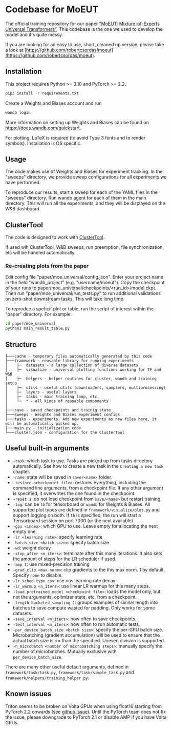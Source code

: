 # Codebase for MoEUT

The official training repository for our paper ["MoEUT: Mixture-of-Experts Universal Transformers"](https://arxiv.org/abs/2405.16039). This codebase is the
one we used to develop the model and it's quite messy.

If you are looking for an easy to use, short, cleaned up version, please take a look at [https://github.com/robertcsordas/moeut](https://github.com/robertcsordas/moeut).

## Installation

This project requires Python >= 3.10 and PyTorch >= 2.2.

```bash
pip3 install -r requirements.txt
```

Create a Weights and Biases account and run
```bash
wandb login
```

More information on setting up Weights and Biases can be found on
https://docs.wandb.com/quickstart.

For plotting, LaTeX is required (to avoid Type 3 fonts and to render symbols). Installation is OS specific.

## Usage

The code makes use of Weights and Biases for experiment tracking. In the "sweeps" directory, we provide sweep configurations for all experiments we have performed.

To reproduce our results, start a sweep for each of the YAML files in the "sweeps" directory. Run wandb agent for each of them in the main directory. This will run all the experiments, and they will be displayed on the W&B dashboard.

## ClusterTool

The code is designed to work with [ClusterTool](https://github.com/RobertCsordas/cluster_tool).

If used wih ClusterTool, W&B sweeps, run preemption, file synchronization, etc will be handled automatically.

### Re-creating plots from the paper

Edit config file "paper/moe_universal/config.json". Enter your project name in the field "wandb_project" (e.g. "username/moeut"). Copy the checkpoint of your runs to paper/moe_universal/checkpoints/<run_id>/model.ckpt. Then run "paper/moe_universal/run_tests.py" to run additional validations on zero-shot downstream tasks. This will take long time.

To reprodce a speficif plot or table, run the script of interest within the "paper" directory. For example:

```bash
cd paper/moe_universal
python3 main_result_table.py
```

## Structure
```
├───cache - temporary files automatically generated by this code
├───framework - reusable library for running experiments
│    ├─  datasets - a large collection of diverse datasets
│    ├─  visualize - universal plotting functions working for TF and W&B
│    ├─  helpers - helper routines for cluster, wandb and training setup
│    ├─  utils - useful utils (downloaders, samplers, multiprocessing)
│    ├─  layers - useful layers
│    ├─  tasks - main training loop, etc.
│    └─  * - all kinds of reusable components
│
├───save - saved checkpoints and trainig state
├───sweeps - Weights and Biases experiment configs
├───tasks - experiments. Add new experiments as new files here, it will be automatically picked up.
├───main.py - initialization code
└───cluster.json - configuration for the ClusterTool
```


## Useful built-in arguments

- `-task`: which task to use. Tasks are picked up from tasks directory automatically. See how to create a new task in the `Creating a new task` chapter.
- `-name`: state will be saved in `save/<name>` folder.
- `-restore <checkpoint file>`: restores everything, including the command line arguments, from a checkpoint file. If any other argument is specified, it overwrites the one found in the checkpoint.
- `-reset 1`: do not load checkpoint from `save/<name>` but restart training.
- `-log`: can be `tb` for tensorboard or `wandb` for Weights & Biases. All supported plot types are defined in `framework/visualize/plot.py` and support logging on both. If `tb` is specified, the run will start a Tensorboard session on port 7000 (or the next available)
- `-gpu <index>`: which GPU to use. Leave empty for allocating the next empty one.
- `-lr <learning rate>`: specify learning rate
- `-batch_size <batch size>`: specify batch size
- `-wd`: weight decay
- `-stop_after <n_iters>`: terminate after this many iterations. It also sets the amount of steps for the LR scheduler if used.
- `-amp 1`: use mixed-precision training
- `-grad_clip <max norm>`: clip gradients to the this max norm. 1 by default. Specify `none` to disable.
- `-lr_sched.type cos`: use cos learning rate decay
- `-lr_warmup <n_iters>`: use linear LR warmup for this many steps.
- `-load_pretrained_model <checkpoint file>`: loads the model only, but not the arguments, opitmizer state, etc, from a checkpoint.
- `-length_bucketed_sampling 1`: groups examples of similar length into batches to save compute wasted for padding. Only works for some datasets.
- `-save_interval <n_iters>`: how often to save checkpoints.
- `-test_interval <n_iters>`: how often to run automatic tests.
- `-per_device_batch_size <batch size>`: specify the per-GPU batch size. Microbatching (gradient accumulation) will be used to ensure that the actual batch size is <= than the specified. Uneven division is supported.
- `-n_microbatch <number of microbatching steps>`: manually specify the number of microbatches. Mutually exclusive with `per_device_batch_size`.

There are many other useful default arguments, defined in `framework/task/task.py`, `framework/task/simple_task.py` and `framework/helpers/training_helper.py`.

## Known issues

Triton seems to be broken on Volta GPUs when using float16 starting from PyTorch 2.2 onwards (see [github issue](https://github.com/pytorch/pytorch/issues/127157)). Until the PyTorch team does not fix the issue, please downgrade to PyTorch 2.1 or disable AMP if you have Volta GPUs.


